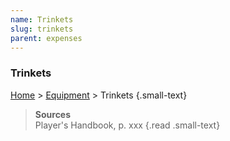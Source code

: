 ```yaml
---
name: Trinkets
slug: trinkets
parent: expenses
---
```

### Trinkets
[Home](dm-operations-center) > [Equipment](equipment) > Trinkets {.small-text}

> **Sources** <br/>
> Player's Handbook, p. xxx
{.read .small-text}

